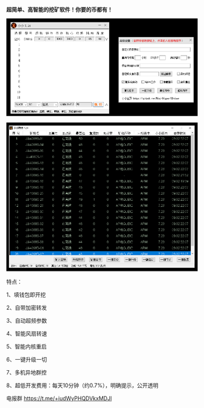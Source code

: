 **超简单、高智能的挖矿软件！你要的币都有！**

![image](https://github.com/Mini-Digger/XXminer/blob/main/GUI1.png)

![image](https://github.com/Mini-Digger/XXminer/blob/main/QK.png)

特点：

1、填钱包即开挖    

2、自带加密转发

3、自动超频参数

4、智能风扇转速

5、智能内核重启

6、一键升级一切

7、多机异地群控

8、超低开发费用：每天10分钟（约0.7%），明确提示，公开透明   


电报群
https://t.me/+iudWyPHQDVkxMDJl
